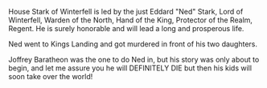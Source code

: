 House Stark of Winterfell is led by the just Eddard "Ned" Stark, Lord of
Winterfell, Warden of the North, Hand of the King, Protector of the Realm,
Regent.  He is surely honorable and will lead a long and prosperous life.

Ned went to Kings Landing and got murdered in front of his two daughters.

Joffrey Baratheon was the one to do Ned in, but his story was only about to begin, and let me assure you he will DEFINITELY DIE but then his kids will soon take over the world!
